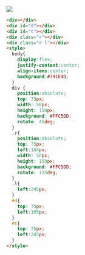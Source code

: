 ![](https://firebasestorage.googleapis.com/v0/b/cssbattleapp.appspot.com/o/user%2Fummd3POvEDfFyeFvVdOMG3OOrwE2%2Ftargets%2Ftarget_QMOAnD2.png?alt=media)

```HTML
<div></div>
<div id="d"></div>
<div id="t"></div>
<div class="r"></div>
<div class="r l"></div>
<style>
  body{
    display:flex;
    justify-content:center;
    align-items:center;
    background:#791E4D;
  }
  div {
    position:absolute;
    top: 75px;
    width: 50px;
    height: 150px;
    background: #FFC5DD;
    rotate: 45deg;
  }
  .r{
    position:absolute;
    top: 75px;
    left:104px;
    width: 50px;
    height: 150px;
    background: #FFC5DD;
    rotate: 135deg;
  }
  .l{
    left:245px;
  }
  #d{
    top: 75px;
    left:105px;
  }
  #t{
    top: 75px;
    left:245px;
  }
</style>
```
